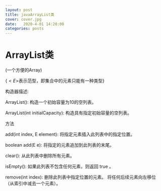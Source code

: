 ```yaml
---
layout: post
title: javaArrayList类
cover: cover.jpg
date:   2020-4-01 14:20:00
categories: posts
---
```

# ArrayList类  

(一个方便的Array)  

{$<E>$表示范型，即集合中的元素只能有一种类型}     

构造器描述:  

ArrayList(): 构造一个初始容量为10的空列表。

ArrayList<E>(int initialCapacity): 构造具有指定初始容量的空列表。


方法


add(int index, E element): 将指定元素插入此列表中的指定位置。

boolean	add(E e): 将指定的元素追加到此列表的末尾。

clear(): 从此列表中删除所有元素。

isEmpty(): 如果此列表不包含任何元素，则返回 true 。

remove(int index): 删除此列表中指定位置的元素。 将任何后续元素向左移位（从索引中减去一个元素）。

